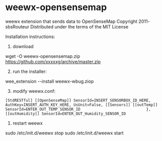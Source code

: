 # weewx-opensensemap 
weewx extension that sends data to OpenSenseMap
Copyright 2011- sbsRouteur
Distributed under the terms of the MIT License

Installation instructions:

1) download

wget -O weewx-opensensemap.zip https://github.com/xxxxxg/archive/master.zip

2) run the installer:

wee_extension --install weewx-wbug.ziop

3) modify weewx.conf:

`[StdRESTful]
    [[OpenSenseMap]]
      SensorId=INSERT_SENSORBOX_ID_HERE,
      AuthKey=INSERT_AUTH_KEY_HERE,
      UsUnit=False,
      [[Sensors]]
          [[outTemp]]
            SensorId=ENTER_OUT_TEMP_SENSOR_ID                            
          },
          [[outHumidity]]
            SensorId=ENTER_OUT_Humidity_SENSOR_ID                            
        `  

1) restart weewx

sudo /etc/init.d/weewx stop
sudo /etc/init.d/weewx start
